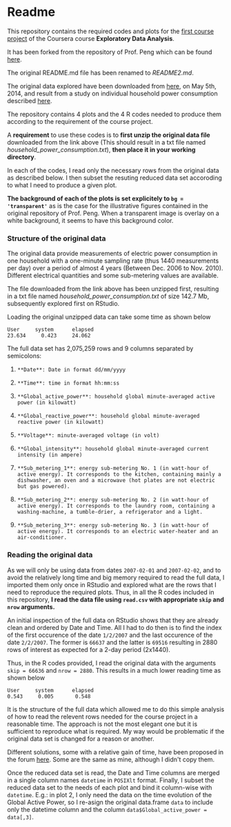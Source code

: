 Readme
======

This repository contains the required codes and plots for the [first course project](https://class.coursera.org/exdata-002/human_grading/view/courses/972082/assessments/3/submissions) of the Coursera course **Exploratory Data Analysis**.

It has been forked from the repository of Prof. Peng which can be found [here](https://github.com/rdpeng/ExData_Plotting1).

The original README.md file has been renamed to *README2.md*.

The original data explored have been downloaded from [here](https://d396qusza40orc.cloudfront.net/exdata%2Fdata%2Fhousehold_power_consumption.zip), on May 5th, 2014, and result from a study on individual household power consumption described [here](https://archive.ics.uci.edu/ml/datasets/Individual+household+electric+power+consumption).

The repository contains 4 plots and the 4 R codes needed to produce them according to the requirement of the course project.

A **requirement** to use these codes is to **first unzip the original data file** downloaded from the link above (This should result in a txt file named *household_power_consumption.txt*), **then place it in your working directory**.

In each of the codes, I read only the necessary rows from the original data as described below. I then subset the resuting reduced data set accoroding to what I need to produce a given plot.

**The background of each of the plots is set explicitely to `bg = 'transparent'`** as is the case for the illustrative figures contained in the original repository of Prof. Peng. When a transparent image is overlay on a white background, it seems to have this background color.

### Structure of the original data

The original data provide measurements of electric power consumption in one household with a one-minute sampling rate (thus 1440 measurements per day) over a period of almost 4 years (Between Dec. 2006 to Nov. 2010). Different electrical quantities and some sub-metering values are available.

The file downloaded from the link above has been unzipped first, resulting in a txt file named *household_power_consumption.txt* of size 142.7 Mb, subsequently explored first on RStudio.

Loading the original unzipped data can take some time as shown below 

```
User     system      elapsed
23.634     0.423     24.062
```

The full data set has 2,075,259 rows and 9 columns separated by semicolons: 

1.     **Date**: Date in format dd/mm/yyyy
2.     **Time**: time in format hh:mm:ss
3.     **Global_active_power**: household global minute-averaged active power (in kilowatt)
4.     **Global_reactive_power**: household global minute-averaged reactive power (in kilowatt)
5.     **Voltage**: minute-averaged voltage (in volt)
6.     **Global_intensity**: household global minute-averaged current intensity (in ampere)
7.     **Sub_metering_1**: energy sub-metering No. 1 (in watt-hour of active energy). It corresponds to the kitchen, containing mainly a dishwasher, an oven and a microwave (hot plates are not electric but gas powered).
8.     **Sub_metering_2**: energy sub-metering No. 2 (in watt-hour of active energy). It corresponds to the laundry room, containing a washing-machine, a tumble-drier, a refrigerator and a light.
9.     **Sub_metering_3**: energy sub-metering No. 3 (in watt-hour of active energy). It corresponds to an electric water-heater and an air-conditioner.


### Reading the original data

As we will only be using data from dates `2007-02-01` and `2007-02-02`, and to avoid the relatively long time and big memory required to read the full data,  I imported them only once in RStudio and explored what are the rows that I need to reproduce the required plots. Thus, in all the R codes included in this repository, **I read the data file using `read.csv` with appropriate `skip` and `nrow` arguments.** 

An initial inspection of the full data on RStudio shows that they are already clean and ordered by Date and Time. All I had to do then is to find the index of the first occurence of the date `1/2/2007` and the last occurence of the date `2/2/2007`. The former is `66637` and the latter is `69516` resulting in 2880 rows of interest as expected for a 2-day period (2x1440). 

Thus, in the R codes provided, I read the original data with the arguments `skip = 66636` and `nrow = 2880`. This results in a much lower reading time as shown below

```
User     system      elapsed
0.543     0.005       0.548
```

It is the structure of the full data which allowed me to do this simple analysis of how to read the relevent rows needed for the course project in a reasonable time. The approach is not the most elegant one but it is sufficient to reproduce what is required. My way would be problematic if the original data set is changed for a reason or another.

Different solutions, some with a relative gain of time, have been proposed in the forum [here](https://class.coursera.org/exdata-002/forum/thread?thread_id=19). Some are the same as mine, although I didn't copy them.

Once the reduced data set is read, the Date and Time columns are merged in a single column names `datetime` in `POSIXlt` format. Finally, I subset the reduced data set to the needs of each plot and bind it column-wise with `datetime`. E.g.: in plot 2, I only need the data on the time evolution of the Global Active Power, so I re-asign the original data.frame `data` to include only the datetime column and the column `data$Global_active_power = data[,3]`.



